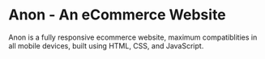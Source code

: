 # Anon - An eCommerce Website

Anon is a fully responsive ecommerce website, maximum compatiblities in all mobile devices, built using HTML, CSS, and JavaScript.


